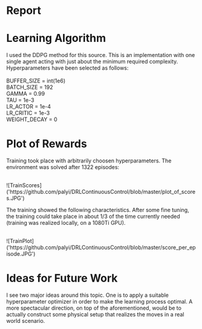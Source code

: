 <h1>Report</h1>

<h1>Learning Algorithm</h1>
<p>
I used the DDPG method for this source. This is an implementation with one single agent acting with just about the minimum required complexity.
Hyperparameters have been selected as follows:<br><br>
BUFFER_SIZE = int(1e6)  <br>
BATCH_SIZE = 192        <br>
GAMMA = 0.99            <br>
TAU = 1e-3              <br>
LR_ACTOR = 1e-4         <br>
LR_CRITIC = 1e-3        <br>
WEIGHT_DECAY = 0        <br>
</p>

<h1>Plot of Rewards</h1>
<p>Training took place with arbitrarily choosen hyperparameters. The environment was solved after 1322 episodes:</p>
<br>
![TrainScores]('https://github.com/palyi/DRLContinuousControl/blob/master/plot_of_scores.JPG')
<p>The training showed the following characteristics. After some fine tuning, the training could take place in about 1/3 of the time currently needed (training was realized locally, on a 1080Ti GPU).</p>
<br>
![TrainPlot]('https://github.com/palyi/DRLContinuousControl/blob/master/score_per_episode.JPG')

<h1>Ideas for Future Work</h1>
I see two major ideas around this topic. One is to apply a suitable hyperparameter optimizer in order to make the learning process optimal.
A more spectacular direction, on top of the aforementioned, would be to actually construct some physical setup that realizes the moves in a real world scenario.
